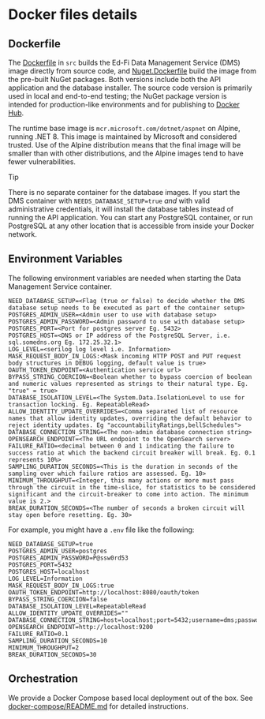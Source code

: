 # Docker files details

## Dockerfile

The [Dockerfile](../src/Dockerfile) in `src` builds the Ed-Fi Data Management
Service (DMS) image directly from source code, and [Nuget.Dockerfile](../src/Nuget.Dockerfile)
build the image from the pre-built NuGet packages. Both versions include both the API
application and the database installer. The source code version is primarily used in local and
end-to-end testing; the NuGet package version is intended for production-like environments
and for publishing to [Docker Hub](https://hub.docker.com/u/edfialliance).

The runtime base image is `mcr.microsoft.com/dotnet/aspnet` on Alpine, running
.NET 8. This image is maintained by Microsoft and considered trusted. Use of the
Alpine distribution means that the final image will be smaller than with other
distributions, and the Alpine images tend to have fewer vulnerabilities.

> [!TIP]
> There is no separate container for the database images. If you start the DMS
> container with `NEEDS_DATABASE_SETUP=true` _and_ with valid administrative
> credentials, it will install the database tables instead of running the API
> application. You can start any PostgreSQL container, or run PostgreSQL at
> any other location that is accessible from inside your Docker network.

## Environment Variables

The following environment variables are needed when starting the Data Management
Service container.

```none
NEED_DATABASE_SETUP=<Flag (true or false) to decide whether the DMS database setup needs to be executed as part of the container setup>
POSTGRES_ADMIN_USER=<Admin user to use with database setup>
POSTGRES_ADMIN_PASSWORD=<Admin password to use with database setup>
POSTGRES_PORT=<Port for postgres server Eg. 5432>
POSTGRES_HOST=<DNS or IP address of the PostgreSQL Server, i.e. sql.somedns.org Eg. 172.25.32.1>
LOG_LEVEL=<serilog log level i.e. Information>
MASK_REQUEST_BODY_IN_LOGS:<Mask incoming HTTP POST and PUT request body structures in DEBUG logging, default value is true>
OAUTH_TOKEN_ENDPOINT=<Authentication service url>
BYPASS_STRING_COERCION=<Boolean whether to bypass coercion of boolean and numeric values represented as strings to their natural type. Eg. "true" = true>
DATABASE_ISOLATION_LEVEL=<The System.Data.IsolationLevel to use for transaction locking. Eg. RepeatableRead>
ALLOW_IDENTITY_UPDATE_OVERRIDES=<Comma separated list of resource names that allow identity updates, overriding the default behavior to reject identity updates. Eg "accountabilityRatings,bellSchedules">
DATABASE_CONNECTION_STRING=<The non-admin database connection string>
OPENSEARCH_ENDPOINT=<The URL endpoint to the OpenSearch server>
FAILURE_RATIO=<decimal between 0 and 1 indicating the failure to success ratio at which the backend circuit breaker will break. Eg. 0.1 represents 10%>
SAMPLING_DURATION_SECONDS=<This is the duration in seconds of the sampling over which failure ratios are assessed. Eg. 10>
MINIMUM_THROUGHPUT=<Integer, this many actions or more must pass through the circuit in the time-slice, for statistics to be considered significant and the circuit-breaker to come into action. The minimum value is 2.>
BREAK_DURATION_SECONDS=<The number of seconds a broken circuit will stay open before resetting. Eg. 30>
```

For example, you might have a `.env` file like the following:

```none
NEED_DATABASE_SETUP=true
POSTGRES_ADMIN_USER=postgres
POSTGRES_ADMIN_PASSWORD=P@ssw0rd53
POSTGRES_PORT=5432
POSTGRES_HOST=localhost
LOG_LEVEL=Information
MASK_REQUEST_BODY_IN_LOGS:true
OAUTH_TOKEN_ENDPOINT=http://localhost:8080/oauth/token
BYPASS_STRING_COERCION=false
DATABASE_ISOLATION_LEVEL=RepeatableRead
ALLOW_IDENTITY_UPDATE_OVERRIDES=""
DATABASE_CONNECTION_STRING=host=localhost;port=5432;username=dms;password=P@ssw0rd;database=edfi_datamanagementservice;
OPENSEARCH_ENDPOINT=http://localhost:9200
FAILURE_RATIO=0.1
SAMPLING_DURATION_SECONDS=10
MINIMUM_THROUGHPUT=2
BREAK_DURATION_SECONDS=30
```

## Orchestration

We provide a Docker Compose based local deployment out of the box. See
[docker-compose/README.md](../eng/docker-compose/README.md) for detailed
instructions.
